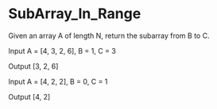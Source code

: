 # SubArray_In_Range

Given an array A of length N, return the subarray from B to C.

Input
 A = [4, 3, 2, 6],
 B = 1,
 C = 3
 
 Output
 [3, 2, 6]

 Input
 A = [4, 2, 2],
 B = 0,
 C = 1
 
 Output
 [4, 2]
